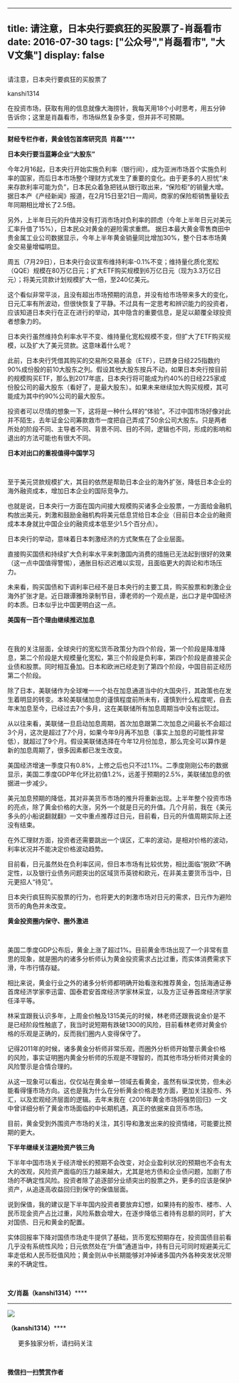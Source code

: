 
---
title:  请注意，日本央行要疯狂的买股票了-肖磊看市
date: 2016-07-30
tags: ["公众号","肖磊看市", "大V文集"]
display: false
---


## 



请注意，日本央行要疯狂的买股票了




kanshi1314




在投资市场，获取有用的信息就像大海捞针，我每天用18个小时思考，用五分钟告诉你；这里是肖磊看市，市场纵然复杂多变，但并非不可预期。


****

**财经专栏作者，黄金钱包首席研究员&nbsp; ****肖磊**********



**日本央行要当蓝筹企业“大股东”**



今年2月16起，日本央行开始实施负利率（银行间），成为亚洲市场首个实施负利率的国家，而后日本市场整个理财方式发生了重要的变化。由于更多的人担忧“未来存款利率可能为负”，日本民众着急把钱从银行取出来，“保险柜”的销量大增。据日本产《产经新闻》报道，在2月15日至21日一周间，商家的保险柜销售量较去年同期相比增长了2.5倍。



另外，上半年日元的升值并没有打消市场对负利率的顾虑（今年上半年日元对美元汇率升值了15%），日本民众对黄金的避险需求重燃。&nbsp;据日本最大黄金零售商田中贵金属工业公司数据显示，今年上半年黄金销量同比增加30%，整个日本市场黄金交易量增幅明显。



周五（7月29日），日本央行会议宣布维持利率-0.1%不变；维持量化质化宽松（QQE）规模在80万亿日元；扩大ETF购买规模到6万亿日元（现为3.3万亿日元）；将美元贷款计划规模扩大一倍，至240亿美元。



这个看似非常平淡，且没有超出市场预期的消息，并没有给市场带来多大的变化，日元汇率有所波动，但很快恢复了平静。不过具有一定思考和辨识能力的投资者，应该知道日本央行在正在进行的举动，其中隐含的重要信息，是足以颠覆全球投资者想象力的。



日本央行虽然维持负利率水平不变、维持量化宽松规模不变，但扩大了ETF购买规模，以及扩大了美元贷款。这意味着什么呢？



此前，日本央行凭借其购买的交易所交易基金（ETF），已跻身日经225指数约90%成份股的前10大股东之列。假设其他大股东按兵不动，如果日本央行按目前的规模购买ETF，那么到2017年底，日本央行将可能成为约40%的日经225家成份股公司的最大股东（看好了，是最大股东）。如果未来继续加大购买规模，其可能成为其中约90%公司的最大股东。



投资者可以尽情的想象一下，这将是一种什么样的“体验”。不过中国市场好像对此并不陌生，去年证金公司筹款救市一度把自己弄成了50余公司大股东。只是两者所处的阶段不同、主导者不同、背景不同、目的不同，逻辑也不同，形成的影响和退出的方法可能也有很大不同。



**日本对出口的重视值得中国学习**

&nbsp;

至于美元贷款规模扩大，其目的依然是帮助日本企业的海外扩张，降低日本企业的海外融资成本，增加日本企业的国际竞争力。



也就是说，日本央行一方面在国内间接大规模购买诸多企业股票，一方面给金融机构放出美元，刺激和鼓励金融机构将美元低息贷给日本企业（目前日本企业的融资成本本身就比中国企业的融资成本低至少1.5个百分点）。



日本央行的举动，意味着日本刺激经济的方式聚焦在了企业层面。



直接购买国债和持续扩大负利率水平来刺激国内消费的措施已无法起到很好的效果（这一点中国值得警惕），通胀目标迟迟难以实现，且面临更大的舆论和市场压力。



未来看，购买国债和下调利率已经不是日本央行的主要工具，购买股票和刺激企业海外扩张才是。近日跟谭雅玲录制节目，谭老师的一个观点是，出口才是中国经济的本质。日本似乎比中国更明白这一点。



**美国有一百个理由继续推迟加息**

&nbsp;

在我的关注层面，全球央行的宽松货币政策分为四个阶段，第一个阶段是降准降息，第二个阶段是大规模量化宽松，第三个阶段是负利率，第四个阶段是直接买企业债和股票。同时相互叠加。日本和欧洲已经走到了第四个阶段，中国目前正经历第二个阶段。



除了日本，美联储作为全球唯一一个处在加息通道当中的大国央行，其政策也在发生着明显的转变。本轮美联储加息的谨慎程度前所未有，谨慎到什么程度呢，自去年末加息至今，已经过去7个多月，这在美联储所有加息周期当中没有出现过。



从以往来看，美联储一旦启动加息周期，首次加息跟第二次加息之间最长不会超过3个月，这次是超过了7个月，如果今年9月再不加息（事实上加息的可能性非常低），就超过了9个月。假设美联储选择在今年12月份加息，那么完全可以算作是新的加息周期了，很多因素都已发生改变。



美国经济增速一季度只有0.8%，上修之后也只不过1.1%。二季度刚刚公布的数据显示，美国二季度GDP年化环比初值1.2%，远差于预期的2.5%，美联储加息的依据进一步减少。



美元加息预期的降低，其对非美货币市场的推升将重新出现。上半年整个投资市场的亮点，除了黄金价格的大涨，另外一个就是日元的升值。几个月前，我在《美元多头的小船说翻就翻》一文中重点推荐过日元，目前看，日元的升值周期实际上还没有结束。



在外汇理财方面，投资者还需要跳出一个误区，汇率的波动，是相对价格的波动，利率状况并不能决定价格波动趋势。



目前看，日元虽然处在负利率区间，但日本市场有比较优势，相比面临“脱欧”不确定性，以及银行业债务问题突出的区域货币英镑和欧元，在非美主要货币当中，日元更招人“待见”。



日本央行疯狂购买股票的行为，也将更大的刺激市场对日元的需求，日元作为避险货币的角色并未改变。



**黄金投资圈内保守、圈外激进**

&nbsp;

美国二季度GDP公布后，黄金上涨了超过1%。目前黄金市场出现了一个非常有意思的现象，就是圈内的诸多分析师认为黄金投资需求占比过重，而实体消费需求下滑，牛市行情存疑。



相比来说，黄金行业之外的诸多分析师都明确开始看涨和推荐黄金，包括海通证券首席经济学家李迅雷、国泰君安首席经济学家林采宜，以及方正证券首席经济学家任泽平等。



林采宜跟我认识多年，上周金价触及1315美元的时候，林老师还跟我说金价是不是已经阶段性触底了，我当时说短期有跌破1300的风险，目前看林老师对黄金价格的乐观是正确的，反而我们圈内人变得保守了。



记得2011年的时候，诸多黄金分析师非常乐观，而圈外分析师开始警示黄金价格的风险，事实证明圈内黄金分析师的乐观是不理智的，而其他市场分析师对黄金的风险警示是合情合理的。



从这一现象可以看出，仅仅站在黄金单一领域去看黄金，虽然有纵深优势，但未必能看得懂市场方向。这也是我为什么在分析黄金价格走势方面，更加关注股市、外汇，以及宏观经济层面的逻辑。去年末我在《2016年黄金市场将强势回归》一文中曾详细分析了黄金市场面临的中长期机遇，真正的依据来自货币市场。



目前，黄金受到外围资产市场的关注，其引导和激发出来的投资情绪，可能要比预期的更大。



**下半年继续关注避险资产铁三角**



下半年中国市场关于经济增长的预期不会改变，对企业盈利状况的预期也不会有太大的改观，风险资产面临的压力越来越大，尤其是地方债和企业债问题，加剧了市场的不确定性风险。投资者除了追逐部分业绩突出的股票之外，更多的应该是保护资产，从追逐高收益回归到保守的保值层面。



说到保值，我的建议是下半年国内投资者要放弃幻想，如果持有的股市、楼市、人民币现金资产占比过重，风险系数会增大，在逐步降低三者持有总额的同时，扩大对国债、日元和黄金的配置。



实体回报率下降对国债市场走牛提供了基础，货币宽松预期存在，投资国债目前看几乎没有系统性风险；日元依然处在“升值”通道当中，持有日元可同时规避美元汇率走低和人民币贬值风险；黄金则从中长期能够对冲掉诸多国内外各种突发状况带来的不确定性。

&nbsp;

**文/肖磊（kanshi1314）******

********

<img data-s="300,640" data-type="png" data-ratio="1" data-w="129" src="http://mmbiz.qpic.cn/mmbiz/rIYcHn0KrPQ4nqiakSpAnZPNSBYdTtpdCELmtbN8iasCKX0AXDKwVJIq1gWcaGVbdt83BgU9ibs9W4vKo34H3ZOBw/640?wx_fmt=png" style="box-sizing: border-box !important; word-wrap: break-word !important; width: auto !important; visibility: visible !important;"/>

**（kanshi1314）******

 &nbsp; &nbsp; &nbsp; 更多独家分析，请扫码关注





&nbsp;




**微信扫一扫赞赏作者**













